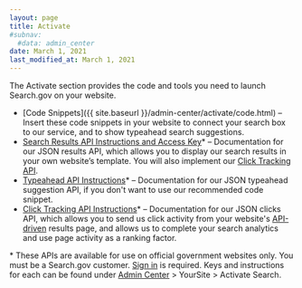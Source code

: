 ```yaml
---
layout: page
title: Activate
#subnav:
  #data: admin_center
date: March 1, 2021
last_modified_at: March 1, 2021
---
```


<i class="icon-code"></i> The Activate section provides the code and tools you need to launch Search.gov on your website.

* [Code Snippets]({{ site.baseurl }}/admin-center/activate/code.html) &ndash; Insert these code snippets in your website to connect your search box to our service, and to show typeahead search suggestions.
* [Search Results API Instructions and Access Key](https://open.gsa.gov/api/searchgov-results/)\* &ndash; Documentation for our JSON results API, which allows you to display our search results in your own website’s template. You will also implement our [Click Tracking API](https://open.gsa.gov/api/searchgov-clicks/).
* [Typeahead API Instructions](https://open.gsa.gov/api/searchgov-suggestions/)\* &ndash; Documentation for our JSON typeahead suggestion API, if you don't want to use our recommended code snippet.
* [Click Tracking API Instructions](https://open.gsa.gov/api/searchgov-clicks/)\* &ndash; Documentation for our JSON clicks API, which allows you to send us click activity from your website's [API-driven](https://open.gsa.gov/api/searchgov-results/) results page, and allows us to complete your search analytics and use page activity as a ranking factor.

\* These APIs are available for use on official government websites only. You must be a Search.gov customer. [Sign in](https://search.usa.gov/sites) is required. Keys and instructions for each can be found under [Admin Center](https://search.usa.gov/sites) > YourSite > Activate Search.
